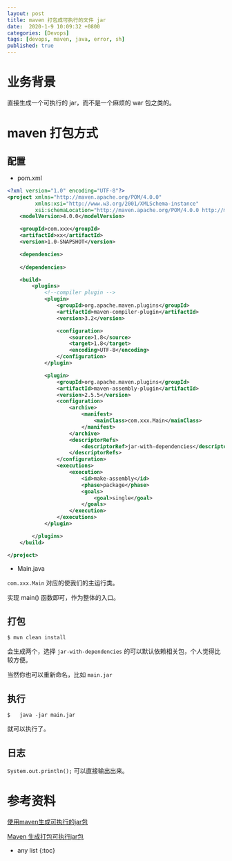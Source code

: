 ```yaml
---
layout: post
title: maven 打包成可执行的文件 jar
date:  2020-1-9 10:09:32 +0800
categories: [Devops]
tags: [devops, maven, java, error, sh]
published: true
---
```


# 业务背景

直接生成一个可执行的 jar，而不是一个麻烦的 war 包之类的。

# maven 打包方式

## 配置

- pom.xml

```xml
<?xml version="1.0" encoding="UTF-8"?>
<project xmlns="http://maven.apache.org/POM/4.0.0"
         xmlns:xsi="http://www.w3.org/2001/XMLSchema-instance"
         xsi:schemaLocation="http://maven.apache.org/POM/4.0.0 http://maven.apache.org/xsd/maven-4.0.0.xsd">
    <modelVersion>4.0.0</modelVersion>

    <groupId>com.xxx</groupId>
    <artifactId>xx</artifactId>
    <version>1.0-SNAPSHOT</version>

    <dependencies>
        
    </dependencies>

    <build>
        <plugins>
            <!--compiler plugin -->
            <plugin>
                <groupId>org.apache.maven.plugins</groupId>
                <artifactId>maven-compiler-plugin</artifactId>
                <version>3.2</version>

                <configuration>
                    <source>1.8</source>
                    <target>1.8</target>
                    <encoding>UTF-8</encoding>
                </configuration>
            </plugin>

            <plugin>
                <groupId>org.apache.maven.plugins</groupId>
                <artifactId>maven-assembly-plugin</artifactId>
                <version>2.5.5</version>
                <configuration>
                    <archive>
                        <manifest>
                            <mainClass>com.xxx.Main</mainClass>
                        </manifest>
                    </archive>
                    <descriptorRefs>
                        <descriptorRef>jar-with-dependencies</descriptorRef>
                    </descriptorRefs>
                </configuration>
                <executions>
                    <execution>
                        <id>make-assembly</id>
                        <phase>package</phase>
                        <goals>
                            <goal>single</goal>
                        </goals>
                    </execution>
                </executions>
            </plugin>

        </plugins>
    </build>

</project>
```

- Main.java

`com.xxx.Main` 对应的使我们的主运行类。

实现 main() 函数即可，作为整体的入口。

## 打包

```
$ mvn clean install
```

会生成两个，选择 `jar-with-dependencies` 的可以默认依赖相关包，个人觉得比较方便。

当然你也可以重新命名，比如 `main.jar`

## 执行

```
$   java -jar main.jar
```

就可以执行了。

## 日志

`System.out.println();` 可以直接输出出来。

# 参考资料

[使用maven生成可执行的jar包](https://www.cnblogs.com/justinzhang/p/4975727.html)

[Maven 生成打包可执行jar包](https://blog.csdn.net/daerzei/article/details/82883472)

* any list
{:toc}